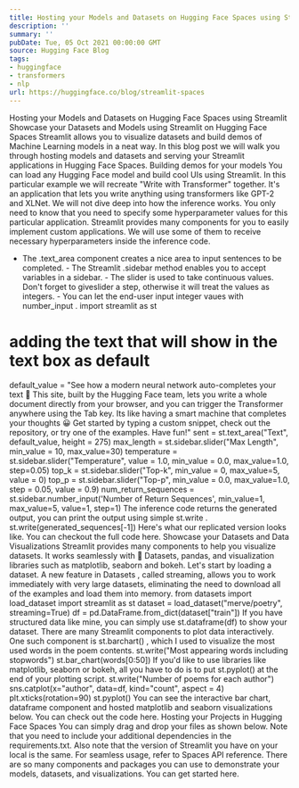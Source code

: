 ```yaml
---
title: Hosting your Models and Datasets on Hugging Face Spaces using Streamlit
description: ''
summary: ''
pubDate: Tue, 05 Oct 2021 00:00:00 GMT
source: Hugging Face Blog
tags:
- huggingface
- transformers
- nlp
url: https://huggingface.co/blog/streamlit-spaces
---
```


Hosting your Models and Datasets on Hugging Face Spaces using Streamlit
Showcase your Datasets and Models using Streamlit on Hugging Face Spaces
Streamlit allows you to visualize datasets and build demos of Machine Learning models in a neat way. In this blog post we will walk you through hosting models and datasets and serving your Streamlit applications in Hugging Face Spaces.
Building demos for your models
You can load any Hugging Face model and build cool UIs using Streamlit. In this particular example we will recreate "Write with Transformer" together. It's an application that lets you write anything using transformers like GPT-2 and XLNet.
We will not dive deep into how the inference works. You only need to know that you need to specify some hyperparameter values for this particular application. Streamlit provides many components for you to easily implement custom applications. We will use some of them to receive necessary hyperparameters inside the inference code.
- The
.text_area
component creates a nice area to input sentences to be completed. - The Streamlit
.sidebar
method enables you to accept variables in a sidebar. - The
slider
is used to take continuous values. Don't forget to giveslider
a step, otherwise it will treat the values as integers. - You can let the end-user input integer vaues with
number_input
.
import streamlit as st
# adding the text that will show in the text box as default
default_value = "See how a modern neural network auto-completes your text 🤗 This site, built by the Hugging Face team, lets you write a whole document directly from your browser, and you can trigger the Transformer anywhere using the Tab key. Its like having a smart machine that completes your thoughts 😀 Get started by typing a custom snippet, check out the repository, or try one of the examples. Have fun!"
sent = st.text_area("Text", default_value, height = 275)
max_length = st.sidebar.slider("Max Length", min_value = 10, max_value=30)
temperature = st.sidebar.slider("Temperature", value = 1.0, min_value = 0.0, max_value=1.0, step=0.05)
top_k = st.sidebar.slider("Top-k", min_value = 0, max_value=5, value = 0)
top_p = st.sidebar.slider("Top-p", min_value = 0.0, max_value=1.0, step = 0.05, value = 0.9)
num_return_sequences = st.sidebar.number_input('Number of Return Sequences', min_value=1, max_value=5, value=1, step=1)
The inference code returns the generated output, you can print the output using simple st.write
.
st.write(generated_sequences[-1])
Here's what our replicated version looks like.
You can checkout the full code here.
Showcase your Datasets and Data Visualizations
Streamlit provides many components to help you visualize datasets. It works seamlessly with 🤗 Datasets, pandas, and visualization libraries such as matplotlib, seaborn and bokeh.
Let's start by loading a dataset. A new feature in Datasets
, called streaming, allows you to work immediately with very large datasets, eliminating the need to download all of the examples and load them into memory.
from datasets import load_dataset
import streamlit as st
dataset = load_dataset("merve/poetry", streaming=True)
df = pd.DataFrame.from_dict(dataset["train"])
If you have structured data like mine, you can simply use st.dataframe(df)
to show your dataset. There are many Streamlit components to plot data interactively. One such component is st.barchart()
, which I used to visualize the most used words in the poem contents.
st.write("Most appearing words including stopwords")
st.bar_chart(words[0:50])
If you'd like to use libraries like matplotlib, seaborn or bokeh, all you have to do is to put st.pyplot()
at the end of your plotting script.
st.write("Number of poems for each author")
sns.catplot(x="author", data=df, kind="count", aspect = 4)
plt.xticks(rotation=90)
st.pyplot()
You can see the interactive bar chart, dataframe component and hosted matplotlib and seaborn visualizations below. You can check out the code here.
Hosting your Projects in Hugging Face Spaces
You can simply drag and drop your files as shown below. Note that you need to include your additional dependencies in the requirements.txt. Also note that the version of Streamlit you have on your local is the same. For seamless usage, refer to Spaces API reference.
There are so many components and packages you can use to demonstrate your models, datasets, and visualizations. You can get started here.
